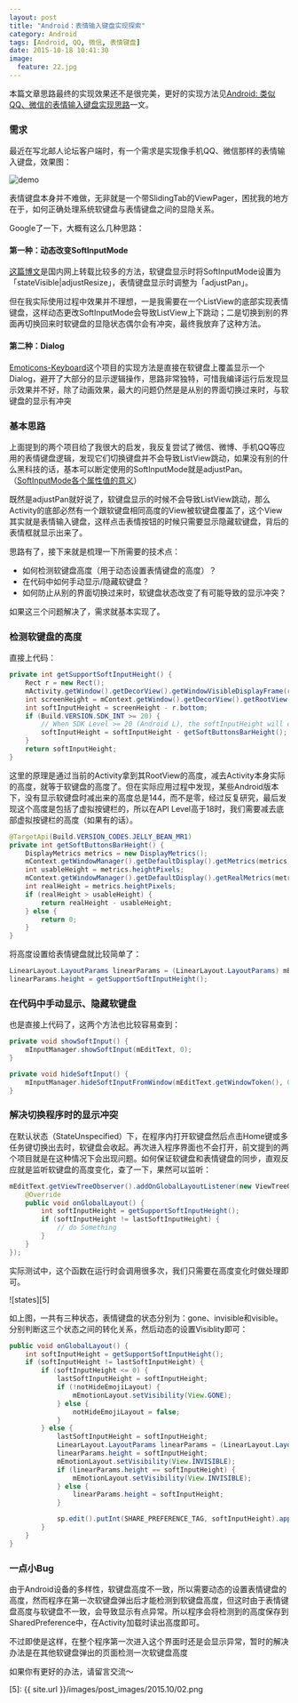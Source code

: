 ```yaml
---
layout: post
title: "Android：表情输入键盘实现探索"
category: Android
tags: [Android, QQ, 微信, 表情键盘]
date: 2015-10-18 10:41:30
image:
  feature: 22.jpg
---
```


本篇文章思路最终的实现效果还不是很完美，更好的实现方法见[Android: 类似QQ、微信的表情输入键盘实现思路](/2015/12/11/01)一文。

### 需求

最近在写北邮人论坛客户端时，有一个需求是实现像手机QQ、微信那样的表情输入键盘，效果图：

![demo][1]

表情键盘本身并不难做，无非就是一个带SlidingTab的ViewPager，困扰我的地方在于，如何正确处理系统软键盘与表情键盘之间的显隐关系。

Google了一下，大概有这么几种思路：

#### 第一种：动态改变SoftInputMode

[这篇博文][2]是国内网上转载比较多的方法，软键盘显示时将SoftInputMode设置为「stateVisible\|adjustResize」，表情键盘显示时调整为「adjustPan」。

但在我实际使用过程中效果并不理想，一是我需要在一个ListView的底部实现表情键盘，这样动态更改SoftInputMode会导致ListView上下跳动；二是切换到别的界面再切换回来时软键盘的显隐状态偶尔会有冲突，最终我放弃了这种方法。

#### 第二种：Dialog

[Emoticons-Keyboard][3]这个项目的实现方法是直接在软键盘上覆盖显示一个Dialog，避开了大部分的显示逻辑操作，思路非常独特，可惜我编译运行后发现显示效果并不好，除了动画效果，最大的问题仍然是是从别的界面切换过来时，与软键盘的显示有冲突

### 基本思路

上面提到的两个项目给了我很大的启发，我反复尝试了微信、微博、手机QQ等应用的表情键盘逻辑，发现它们切换键盘并不会导致ListView跳动，如果没有别的什么黑科技的话，基本可以断定使用的SoftInputMode就是adjustPan。（[SoftInputMode各个属性值的意义][4]）

既然是adjustPan就好说了，软键盘显示的时候不会导致ListView跳动，那么Activity的底部必然有一个跟软键盘相同高度的View被软键盘覆盖了，这个View其实就是表情输入键盘，这样点击表情按钮的时候只需要显示隐藏软键盘，背后的表情框就显示出来了。

思路有了，接下来就是梳理一下所需要的技术点：

- 如何检测软键盘高度（用于动态设置表情键盘的高度）？
- 在代码中如何手动显示/隐藏软键盘？
- 如何防止从别的界面切换过来时，软键盘状态改变了有可能导致的显示冲突？

如果这三个问题解决了，需求就基本实现了。

### 检测软键盘的高度

直接上代码：

```java
private int getSupportSoftInputHeight() {
    Rect r = new Rect();
    mActivity.getWindow().getDecorView().getWindowVisibleDisplayFrame(r);
    int screenHeight = mContext.getWindow().getDecorView().getRootView().getHeight();
    int softInputHeight = screenHeight - r.bottom;
    if (Build.VERSION.SDK_INT >= 20) {
        // When SDK Level >= 20 (Android L), the softInputHeight will contain the height of softButtonsBar (if has)
        softInputHeight = softInputHeight - getSoftButtonsBarHeight();
    }
    return softInputHeight;
}
```

这里的原理是通过当前的Activity拿到其RootView的高度，减去Activity本身实际的高度，就等于软键盘的高度了。但在实际应用过程中发现，某些Android版本下，没有显示软键盘时减出来的高度总是144，而不是零，经过反复研究，最后发现这个高度是包括了虚拟按键栏的，所以在API Level高于18时，我们需要减去底部虚拟按键栏的高度（如果有的话）。

```java
@TargetApi(Build.VERSION_CODES.JELLY_BEAN_MR1)
private int getSoftButtonsBarHeight() {
    DisplayMetrics metrics = new DisplayMetrics();
    mContext.getWindowManager().getDefaultDisplay().getMetrics(metrics);
    int usableHeight = metrics.heightPixels;
    mContext.getWindowManager().getDefaultDisplay().getRealMetrics(metrics);
    int realHeight = metrics.heightPixels;
    if (realHeight > usableHeight) {
        return realHeight - usableHeight;
    } else {
        return 0;
    }
}
```

将高度设置给表情键盘就比较简单了：

```java
LinearLayout.LayoutParams linearParams = (LinearLayout.LayoutParams) mEmotionLayout.getLayoutParams();
linearParams.height = getSupportSoftInputHeight();
```

### 在代码中手动显示、隐藏软键盘

也是直接上代码了，这两个方法也比较容易查到：

```java
private void showSoftInput() {
    mInputManager.showSoftInput(mEditText, 0);
}

private void hideSoftInput() {
    mInputManager.hideSoftInputFromWindow(mEditText.getWindowToken(), 0);
}
```

### 解决切换程序时的显示冲突

在默认状态（StateUnspecified）下，在程序内打开软键盘然后点击Home键或多任务键切换出去时，软键盘会收起。再次进入程序界面也不会打开，前文提到的两个项目就是在这种情况下会出现问题。如何保证软键盘和表情键盘的同步，直观反应就是监听软键盘的高度变化，查了一下，果然可以监听：

```java
mEditText.getViewTreeObserver().addOnGlobalLayoutListener(new ViewTreeObserver.OnGlobalLayoutListener() {
    @Override
    public void onGlobalLayout() {
        int softInputHeight = getSupportSoftInputHeight();
        if (softInputHeight != lastSoftInputHeight) {
            // do Something
        }
    }
});
```

实际测试中，这个函数在运行时会调用很多次，我们只需要在高度变化时做处理即可。

![states][5]

如上图，一共有三种状态，表情键盘的状态分别为：gone、invisible和visible。分别判断这三个状态之间的转化关系，然后动态的设置Visiblity即可：

```java
public void onGlobalLayout() {
    int softInputHeight = getSupportSoftInputHeight();
    if (softInputHeight != lastSoftInputHeight) {
        if (softInputHeight <= 0) {
            lastSoftInputHeight = softInputHeight;
            if (!notHideEmojiLayout) {
                mEmotionLayout.setVisibility(View.GONE);
            } else {
                notHideEmojiLayout = false;
            }
        } else {
            lastSoftInputHeight = softInputHeight;
            LinearLayout.LayoutParams linearParams = (LinearLayout.LayoutParams) mEmotionLayout.getLayoutParams();
            linearParams.height = softInputHeight;
            mEmotionLayout.setVisibility(View.INVISIBLE);
            if (linearParams.height == softInputHeight) {
                mEmotionLayout.setVisibility(View.INVISIBLE);
            } else {
                linearParams.height = softInputHeight;
            }

            sp.edit().putInt(SHARE_PREFERENCE_TAG, softInputHeight).apply();
        }
    }
}
```

### 一点小Bug

由于Android设备的多样性，软键盘高度不一致，所以需要动态的设置表情键盘的高度，然而程序在第一次软键盘弹出后才能检测到软键盘高度，但这时由于表情键盘高度与软键盘不一致，会导致显示有点异常。所以程序会将检测到的高度保存到SharedPreference中，在Activity加载时读出高度即可。

不过即使是这样，在整个程序第一次进入这个界面时还是会显示异常，暂时的解决办法是在其他软键盘弹出的页面检测一次软键盘高度

如果你有更好的办法，请留言交流～

[1]: https://github.com/dss886/Android-EmotionInputDetector/raw/master/01.gif
[2]: http://www.tuicool.com/articles/MJZ7ry
[3]: https://github.com/chiragjain/Emoticons-Keyboard
[4]: http://blog.csdn.net/qeqeqe236/article/details/8108488
[5]: {{ site.url }}/images/post_images/2015.10/02.png